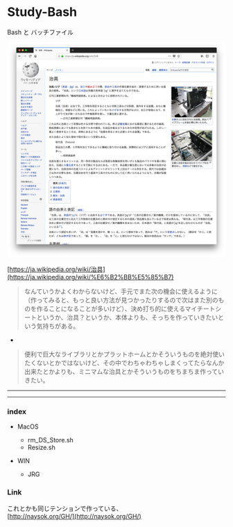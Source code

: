# Study-Bash  

Bash と バッチファイル  

![photo](photo/Wiki-Jig.png)  

[https://ja.wikipedia.org/wiki/治具](https://ja.wikipedia.org/wiki/%E6%B2%BB%E5%85%B7)  


> なんていうかよくわからないけど、手元でまた次の機会に使えるように（作ってみると、もっと良い方法が見つかったりするので次はまた別のものを作ることになることが多いけど）、決め打ち的に使えるマイチートシートというか、治具？というか、本体よりも、そっちを作っていきたいという気持ちがある。

-

> 便利で巨大なライブラリとかプラットホームとかそういうものを絶対使いたくないとかではないけど、その中でわちゃわちゃしまくってたらなんか出来たとかよりも、ミニマムな治具とかそういうものをちまちま作っていきたい。


---  

---  

### index  

- MacOS  
  - rm_DS_Store.sh  
  - Resize.sh  

- WIN  
  - JRG


### Link  

これとかも同じテンションで作っている、  
[http://naysok.org/GH/](http://naysok.org/GH/)
